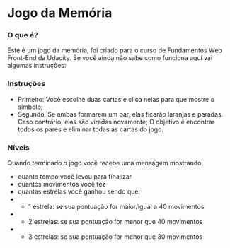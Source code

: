 # Jogo da Memória

### O que é?
Este é um jogo da memória, foi criado para o curso de Fundamentos Web Front-End da Udacity.
Se você ainda não sabe como funciona aqui vai algumas instruções:

### Instruções
* Primeiro: Você escolhe duas cartas e clica nelas para que mostre o símbolo;
* Segundo: Se ambas formarem um par, elas ficarão laranjas e paradas. Caso contrário, elas são viradas novamente;
O objetivo é encontrar todos os pares e eliminar todas as cartas do jogo.

### Níveis
Quando terminado o jogo você recebe uma mensagem mostrando
* quanto tempo você levou para finalizar
* quantos movimentos você fez
* quantas estrelas você ganhou sendo que: 
* * 1 estrela: se sua pontuação for maior/igual a 40 movimentos
* * 2 estrelas: se sua pontuação for menor que 40 movimentos
* * 3 estrelas: se sua pontuação for menor que 30 movimentos

